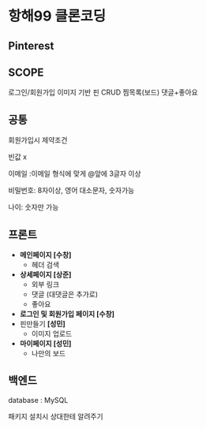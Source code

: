 # 항해99 클론코딩

## Pinterest

## SCOPE
로그인/회원가입
이미지 기반 핀 CRUD
찜목록(보드)
댓글+좋아요

## 공통

회원가입시 제약조건

빈값 x

이메일 :이메일 형식에 맞게 @앞에 3글자 이상

비밀번호: 8자이상, 영어 대소문자, 숫자가능

나이: 숫자만 가능
## 프론트

- **메인페이지 [수창]**
    - 헤더 검색
- **상세페이지 [상준]**
    - 외부 링크
    - 댓글 (대댓글은 추가로)
    - 좋아요
- **로그인 및 회원가입 페이지 [수창]**
- 핀만들기 **[성민]**
    - 이미지 업로드
- **마이페이지 [성민]**
    - 나만의 보드
## 백엔드

database : MySQL

패키지 설치시 상대한테 알려주기
